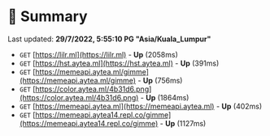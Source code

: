 # 📖 Summary
Last updated: **29/7/2022, 5:55:10 PG "Asia/Kuala_Lumpur"**

- `GET` [https://lilr.ml](https://lilr.ml) - **Up** (2058ms)
- `GET` [https://hst.aytea.ml](https://hst.aytea.ml) - **Up** (391ms)
- `GET` [https://memeapi.aytea.ml/gimme](https://memeapi.aytea.ml/gimme) - **Up** (756ms)
- `GET` [https://color.aytea.ml/4b31d6.png](https://color.aytea.ml/4b31d6.png) - **Up** (1864ms)
- `GET` [https://memeapi.aytea.ml](https://memeapi.aytea.ml) - **Up** (402ms)
- `GET` [https://memeapi.aytea14.repl.co/gimme](https://memeapi.aytea14.repl.co/gimme) - **Up** (1127ms)
